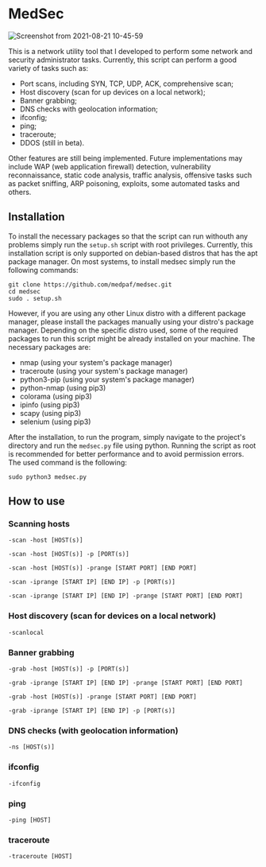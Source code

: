# MedSec

![Screenshot from 2021-08-21 10-45-59](https://user-images.githubusercontent.com/61552222/131221155-334eea00-10e1-465c-9017-9cccc2991473.png)

This is a network utility tool that I developed to perform some network and security administrator tasks. Currently, this script can perform a good variety of tasks such as:
- Port scans, including SYN, TCP, UDP, ACK, comprehensive scan;
- Host discovery (scan for up devices on a local network);
- Banner grabbing;
- DNS checks with geolocation information;
- ifconfig;
- ping;
- traceroute;
- DDOS (still in beta).

Other features are still being implemented. Future implementations may include WAP (web application firewall) detection, vulnerability reconnaissance, static code analysis, traffic analysis, offensive tasks such as packet sniffing, ARP poisoning, exploits, some automated tasks and others.

## Installation

To install the necessary packages so that the script can run withouth any problems simply run the `setup.sh` script with root privileges. Currently, this installation script is only supported on debian-based distros that has the apt package manager. On most systems, to install medsec simply run the following commands:
```
git clone https://github.com/medpaf/medsec.git
cd medsec
sudo . setup.sh
```
However, if you are using any other Linux distro with a different package manager, please install the packages manually using your distro's package manager. Depending on the specific distro used, some of the required packages to run this script might be already installed on your machine.
The necessary packages are:
- nmap (using your system's package manager)
- traceroute (using your system's package manager)
- python3-pip (using your system's package manager)
- python-nmap (using pip3)
- colorama (using pip3)
- ipinfo (using pip3)
- scapy (using pip3)
- selenium (using pip3)

After the installation, to run the program, simply navigate to the project's directory and run the `medsec.py` file using python. Running the script as root is recommended for better performance and to avoid permission errors. The used command is the following:
```
sudo python3 medsec.py
```
## How to use
### Scanning hosts
```
-scan -host [HOST(s)] 
```
```
-scan -host [HOST(s)] -p [PORT(s)] 
```
```
-scan -host [HOST(s)] -prange [START PORT] [END PORT] 
```
```
-scan -iprange [START IP] [END IP] -p [PORT(s)] 
```
```
-scan -iprange [START IP] [END IP] -prange [START PORT] [END PORT]
```
### Host discovery (scan for devices on a local network)
```
-scanlocal
```
### Banner grabbing
```
-grab -host [HOST(s)] -p [PORT(s)]
```
```
-grab -iprange [START IP] [END IP] -prange [START PORT] [END PORT]
```
```
-grab -host [HOST(s)] -prange [START PORT] [END PORT]
```
```
-grab -iprange [START IP] [END IP] -p [PORT(s)]
```
### DNS checks (with geolocation information)
```
-ns [HOST(s)]
```
### ifconfig
```
-ifconfig
```
### ping
```
-ping [HOST]
```
### traceroute
```
-traceroute [HOST]
```